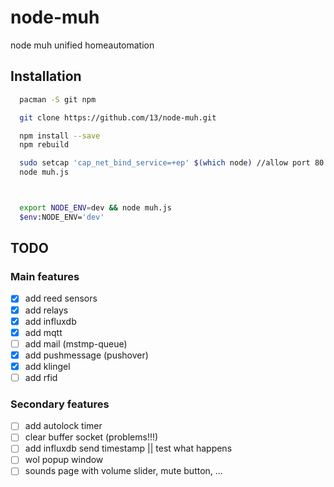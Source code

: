 # node-muh
node muh unified homeautomation

## Installation
```bash
  pacman -S git npm

  git clone https://github.com/13/node-muh.git

  npm install --save
  npm rebuild

  sudo setcap 'cap_net_bind_service=+ep' $(which node) //allow port 80
  node muh.js



  export NODE_ENV=dev && node muh.js
  $env:NODE_ENV='dev'
```

## TODO
### Main features
- [x] add reed sensors
- [x] add relays
- [x] add influxdb
- [x] add mqtt
- [ ] add mail (mstmp-queue)
- [x] add pushmessage (pushover)
- [x] add klingel
- [ ] add rfid

### Secondary features
- [ ] add autolock timer
- [ ] clear buffer socket (problems!!!)
- [ ] add influxdb send timestamp || test what happens
- [ ] wol popup window
- [ ] sounds page with volume slider, mute button, ...
